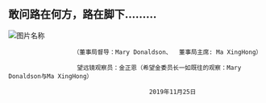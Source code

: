
##  敢问路在何方，路在脚下………

![图片名称](https://imgditan2012.cang.com/201205/02/2012050221300091217327.jpg)


                      （董事局督导：Mary Donaldson、  董事局主席: Ma XingHong）
                      
                       望远镜观察员：金正恩（希望金委员长一如既往的观察：Mary Donaldson与Ma XingHong）
                       
                                           2019年11月25日
